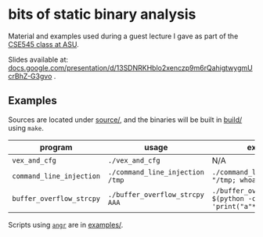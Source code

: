 # bits of static binary analysis

Material and examples used during a guest lecture I gave as part of the [CSE545 class at ASU](https://www.tiffanybao.com/courses/cse545/).

Slides available at: <a href='https://docs.google.com/presentation/d/13SDNRKHblo2xenczp9m6rQahigtwygmUcrBhZ-G3gvo' target='_blank'>docs.google.com/presentation/d/13SDNRKHblo2xenczp9m6rQahigtwygmUcrBhZ-G3gvo</a> .

## Examples

Sources are located under [source/](source/), and the binaries will be built in [build/](build/) using `make`.

| program                  | usage                           | exploit                                                 |
| ------------------------ | ------------------------------- | ------------------------------------------------------- |
| `vex_and_cfg`            | `./vex_and_cfg`                 | N/A                                                     |
| `command_line_injection` | `./command_line_injection /tmp` | `./command_line_injection "/tmp; whoami"`               |
| `buffer_overflow_strcpy` | `./buffer_overflow_strcpy AAA`  | `./buffer_overflow_strcpy $(python -c 'print("a"*10)')` |


Scripts using <a href='https://angr.io/' target='_blank'>`angr`</a> are in [examples/](examples/).
